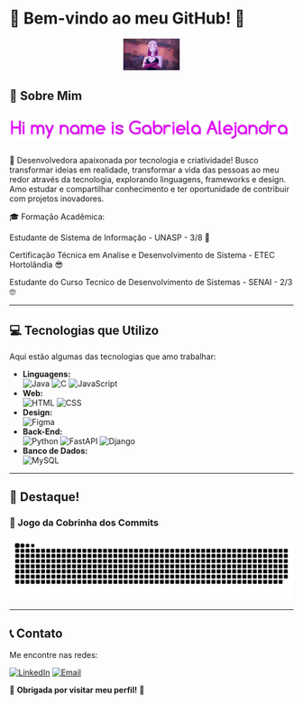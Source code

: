 # 🌸 Bem-vindo ao meu GitHub! 🌸

<div align="center">
  <!-- Imagem de boas-vindas -->
  <img src="assets/readme.gif" alt="Welcome Image" width="100vh" />
</div>

## 🚀 Sobre Mim

<div align="center">
  <!-- Animação do seu nome -->
  <h2>
    <span style="font-family: 'Courier New', monospace; font-size: 1.5em; color: #FF69B4;">
    <div align="center">
        <img src="assets/name.gif" alt="Typing Animation" />
    </div>
     
  </h2>
</div>

   🚀 Desenvolvedora apaixonada por tecnologia e criatividade! Busco transformar ideias em realidade, transformar a vida das pessoas ao meu redor através da tecnologia, explorando linguagens, frameworks e           design. Amo estudar e compartilhar conhecimento e ter oportunidade de contribuir com projetos inovadores.



  🎓 Formação Acadêmica: 

  Estudante de Sistema de Informação - UNASP - 3/8 🤩

  Certificação Técnica em Analise e Desenvolvimento de Sistema - ETEC Hortolândia 😎

  Estudante do Curso Tecnico de Desenvolvimento de Sistemas - SENAI - 2/3 🤓
 

---

## 💻 Tecnologias que Utilizo
Aqui estão algumas das tecnologias que amo trabalhar:
- **Linguagens:**  
  ![Java](https://img.shields.io/badge/-Java-%23FF9999) 
  ![C](https://img.shields.io/badge/-C-%23FF99CC) 
  ![JavaScript](https://img.shields.io/badge/-JavaScript-%23FFB6C1)
- **Web:**  
  ![HTML]([https://img.shields.io/badge/-HTML-%23FFD1DC](https://e7.pngegg.com/pngimages/780/934/png-clipart-html-logo-html5-logo-icons-logos-emojis-tech-companies-thumbnail.png)) 
  ![CSS](https://img.shields.io/badge/-CSS-%23FF69B4)
- **Design:**  
  ![Figma](https://img.shields.io/badge/-Figma-%23FF007F)
- **Back-End:**  
  ![Python](https://img.shields.io/badge/-Python-%23FFC0CB) 
  ![FastAPI](https://img.shields.io/badge/-FastAPI-%23FF66CC) 
  ![Django](https://img.shields.io/badge/-Django-%23FF99CC)
- **Banco de Dados:**  
  ![MySQL](https://img.shields.io/badge/-MySQL-%23FFB6C1)

---

## 🌟 Destaque!
### 🐍 Jogo da Cobrinha dos Commits  


<picture>
  <source media="(prefers-color-scheme: dark)" srcset="dist/github-snake-dark.svg" />
  <source media="(prefers-color-scheme: light)" srcset="dist/github-snake.svg" />
  <img alt="Snake animation" src="dist/github-snake.svg" />
</picture>

---

## 📞 Contato
Me encontre nas redes:  

[![LinkedIn](https://img.shields.io/badge/-LinkedIn-%23FFC0CB)](https://www.linkedin.com/in/gabriela-alejandra-278b39355)      [![Email](https://img.shields.io/badge/-Email-%23FF99CC)](mailto:gabrielasantos70707@gmail.com)





🌸 **Obrigada por visitar meu perfil!** 🌸
